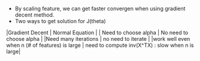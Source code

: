 * By scaling feature, we can get faster convergen when using gradient decent method.
* Two ways to get solution for J(theta)

|Gradient Decent | Normal Equation |
| Need to choose alpha | No need to choose alpha | 
|Need many iterations | no need to iterate |
|work well even when n (# of features) is large | need to compute inv(X^TX) : slow when n is large|

